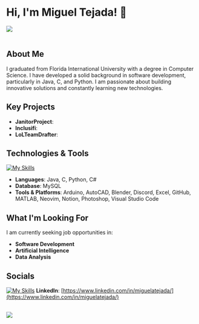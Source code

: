 # Hi, I'm Miguel Tejada!  👋

<img src="https://user-images.githubusercontent.com/74038190/212748842-9fcbad5b-6173-4175-8a61-521f3dbb7514.gif"><br><br>

## About Me
I graduated from Florida International University with a degree in Computer Science. I have developed a solid background in software development, particularly in Java, C, and Python. I am passionate about building innovative solutions and constantly learning new technologies.<br>

## Key Projects
* **JanitorProject**: 
* **Inclusifi**: 
* **LoLTeamDrafter**: 

## Technologies & Tools
[![My Skills](https://skillicons.dev/icons?i=java,c,py,cs,mysql,arduino,autocad,blender,discord,github,matlab,neovim,notion,ps,vscode)](https://skillicons.dev)<br>
* **Languages**: Java, C, Python, C#
* **Database**: MySQL
* **Tools & Platforms**: Arduino, AutoCAD, Blender, Discord, Excel, GitHub, MATLAB, Neovim, Notion, Photoshop, Visual Studio Code<br>

## What I'm Looking For
I am currently seeking job opportunities in:
* **Software Development**
* **Artificial Intelligence**
* **Data Analysis**<br>

## Socials
[![My Skills](https://skillicons.dev/icons?i=linkedin)](https://www.linkedin.com/in/miguelatejada/) **LinkedIn**: [https://www.linkedin.com/in/miguelatejada/](https://www.linkedin.com/in/miguelatejada/)<br>

<br>
<img src="https://user-images.githubusercontent.com/74038190/216656963-09118229-8a9e-4af0-910c-c37f35f2e210.gif"><br><br>
<!--
**Moogule/Moogule** is a ✨ _special_ ✨ repository because its `README.md` (this file) appears on your GitHub profile.

Here are some ideas to get you started:

- 🔭 I’m currently working on ...
- 🌱 I’m currently learning ...
- 👯 I’m looking to collaborate on ...
- 🤔 I’m looking for help with ...
- 💬 Ask me about ...
- 📫 How to reach me: ...
- 😄 Pronouns: ...
- ⚡ Fun fact: ...
-->
